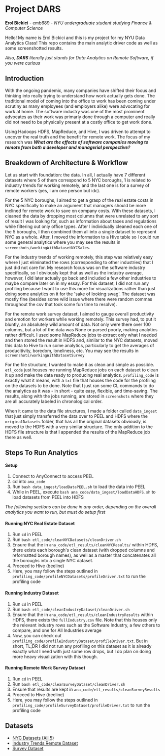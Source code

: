 # Project DARS

**Erol Bickici** - emb689 - *NYU undergraduate student studying Finance & Computer Science*

Hello! My name is Erol Bickici and this is my project for my NYU Data Analytics Class! This repo contains the main analytic driver code as well as some screenshotted results.

*Also, **DARS** literally just stands for Data Analytics on Remote Software, if you were curious*

## Introduction
With the ongoing pandemic, many companies have shifted their focus and thinking into really trying to understand how work actually gets done. The traditional model of coming into the office to work has been coming under scrutiny as many employees (and employers alike) were advocating for work at home. The software industry was one of the most prominent advocates as their work was primarly done through a computer and really did not need to be physically present at a costly office to get work done.

Using Hadoops HDFS, MapReduce, and Hive, I was driven to attempt to uncover the real truth and the benefit for remote work. The focus of my research was ***What are the effects of software companies moving to remote from both a developer and managerial perspective?***

## Breakdown of Architecture & Workflow
Let us start with foundation: the data. In all, I actually have 7 different datasets where 5 of them correspond to 5 NYC boroughs, 1 is related to industry trends for working remotely, and the last one is for a survey of remote workers (yes, I am one person but idc).

For the 5 NYC boroughs, I aimed to get a grasp of the real estate costs in NYC specifically to make an argument that managers should be more inclined for remote work to save on company costs. With these datasets, I cleaned the data by dropping most columns that were unrelated to any sort of result I was looking for, such as information about taxes and regulations while filtering out only office types. After I individually cleaned each one of the 5 boroughs, I then combined them all into a single dataset to represent NYC as a whole. After, I moved the information to a Hive table so I could run some general analytics where you may see the results in `screenshots/workingWithDatasetNYCSales`.

For the industry trends of working remotely, this step was relatively easy where I just eliminated the rows (corresponding to other industries) that I just did not care for. My research focus was on the software industry specifically, so I obviously kept that as well as the industry average, however, I did later actually go back and included a few other industries to maybe compare later on in my essay. For this dataset, I did not run any profiling because I want to use this more for visualizations rather than just doing some analytics on it for the 'sake of looking swag'. The dataset was mostly fine (besides some wild issue where there were random commas throughout the csv that took some fun time to resolve).

For the remote work survey dataset, I aimed to gauge overall productivity and emotion for workers while working remotely. This survey had, to put it bluntly, an absolutely wild amount of data. Not only were there over 100 columns, but a lot of the data was None or parsed poorly, making analytics rather difficult. I used some MapReduce jobs to extract only what I needed and then stored the result in HDFS and, similar to the NYC datasets, moved this data to Hive to run some analytics, particularly to get the averages of producitivity, boredom, loneliness, etc. You may see the results in `screenshots/workingWithDatasetSurvey`

For the file structure, I wanted to make it as clean and simple as possible. `etl_code` just houses me running MapReduce jobs on each dataset to clean it up and make the data ready to producing real analytics. `profiling_code` is exactly what it means, with a `txt` file that houses the code for the profiling on the datasets to be done. Note that I just ran some CL commands to do the analytics as it was - in short - quite easy, flexible, and time-saving. The results, along with the jobs running, are stored in `screenshots` where they are all accurately labeled in chronological order.

When it came to the data file structures, I made a folder called `data_ingest` that just simply transferred the data over to PEEL and HDFS where the `originalDatasets` folder, that has all the original datasets obviously, is moved to the HDFS with a very similar structure. The only addition to the HDFS file structure is that I appended the results of the MapReduce job there as well.

## Steps To Run Analytics

#### Setup
1. Connect to AnyConnect to access PEEL
2. cd into `ana_code`
3. Run `bash data_ingest/loadDataPEEL.sh` to load the data into PEEL
4. While in PEEL, execute `bash ana_code/data_ingest/loadDataHDFS.sh` to load datasets from PEEL into HDFS

*The following sections can be done in any order, depending on the overall analytics you want to run, but must do setup first*

#### Running NYC Real Estate Dataset
1. Run `cd` in PEEL
3. Run `bash etl_code/cleanNYCDatasets/cleanDriver.sh`
4. Ensure that the in `ana_code/etl_results/cleanNYCResults/` within HDFS, there exists each borough's clean dataset (with dropped columns and reformatted borough names), as well as a master that concatenates all the boroughs into a single NYC dataset.
5. Proceed to Hive (beeline)
6. Here, you may follow the steps outlined in `profiling_code/profileNYCDatasets/profileDriver.txt` to run the profiling code

#### Running Industry Dataset
1. Run `cd` in PEEL
3. Run `bash etl_code/cleanIndustryDataset/cleanDriver.sh`
4. Ensure that the in `ana_code/etl_results/cleanIndustryResults` within HDFS, there exists the `fullIndustry.csv` file. Note that this houses only the relevant industry rows such as the Software Industry, a few others to compare, and one for All Industries average
5. Now, you can check out `profiling_code/profileIndustryDataset/profileDriver.txt`. But in short, TL;DR I did not run any profiling on this dataset as it is already exactly what I need with just some row drops, but I do plan on doing more heavy visualization with this though.

#### Running Remote Work Survey Dataset
1. Run `cd` in PEEL
3. Run `bash etl_code/cleanSurveyDataset/cleanDriver.sh`
4. Ensure that results are kept in `ana_code/etl_results/cleanSurveyResults`
5. Proceed to Hive (beeline)
6. Here, you may follow the steps outlined in `profiling_code/profileSurveyDataset/profileDriver.txt` to run the profiling code

## Datasets
* [NYC Datasets (All 5)](https://www1.nyc.gov/site/finance/taxes/property-rolling-sales-data.page)
* [Industry Trends Remote Dataset](https://www.ons.gov.uk/employmentandlabourmarket/peopleinwork/employmentandemployeetypes/datasets/onlineremoteworkingjobvacanciesestimates)
* [Survey Dataset](https://zenodo.org/record/4271923)